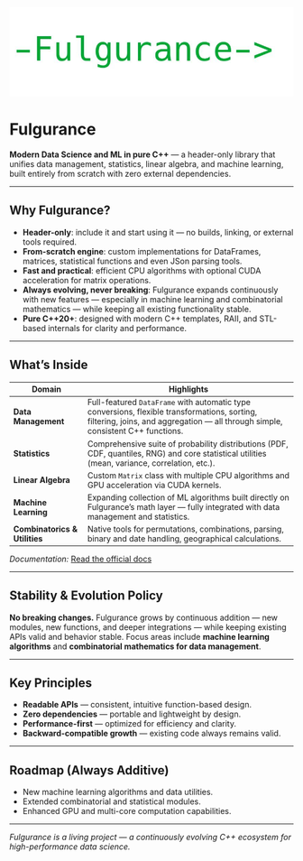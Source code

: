 <img src="logo/logo.jpg"/>

<h1>Fulgurance</h1>

<p><strong>Modern Data Science and ML in pure C++</strong> — a header-only library that unifies
data management, statistics, linear algebra, and machine learning, built entirely from scratch with zero external dependencies.</p>

<hr>

<h2>Why Fulgurance?</h2>
<ul>
  <li><strong>Header-only</strong>: include it and start using it — no builds, linking, or external tools required.</li>
  <li><strong>From-scratch engine</strong>: custom implementations for DataFrames, matrices, statistical functions and even JSon parsing tools.</li>
  <li><strong>Fast and practical</strong>: efficient CPU algorithms with optional CUDA acceleration for matrix operations.</li>
  <li><strong>Always evolving, never breaking</strong>: Fulgurance expands continuously with new features — especially in machine learning and combinatorial mathematics — while keeping all existing functionality stable.</li>
  <li><strong>Pure C++20+</strong>: designed with modern C++ templates, RAII, and STL-based internals for clarity and performance.</li>
</ul>

<hr>

<h2>What’s Inside</h2>
<table>
  <thead>
    <tr>
      <th>Domain</th>
      <th>Highlights</th>
    </tr>
  </thead>
  <tbody>
    <tr>
      <td><strong>Data Management</strong></td>
      <td>Full-featured <code>DataFrame</code> with automatic type conversions, flexible transformations, sorting, filtering, joins, and aggregation — all through simple, consistent C++ functions.</td>
    </tr>
    <tr>
      <td><strong>Statistics</strong></td>
      <td>Comprehensive suite of probability distributions (PDF, CDF, quantiles, RNG) and core statistical utilities (mean, variance, correlation, etc.).</td>
    </tr>
    <tr>
      <td><strong>Linear Algebra</strong></td>
      <td>Custom <code>Matrix</code> class with multiple CPU algorithms and GPU acceleration via CUDA kernels.</td>
    </tr>
    <tr>
      <td><strong>Machine Learning</strong></td>
      <td>Expanding collection of ML algorithms built directly on Fulgurance’s math layer — fully integrated with data management and statistics.</td>
    </tr>
    <tr>
      <td><strong>Combinatorics & Utilities</strong></td>
      <td>Native tools for permutations, combinations, parsing, binary and date handling, geographical calculations.</td>
    </tr>
  </tbody>
</table>

<p><em>Documentation:</em> <a href="https://julienlargetpiet.tech/static/files/fulgurance.html">Read the official docs</a></p>

<hr>

<h2>Stability & Evolution Policy</h2>
<p><strong>No breaking changes.</strong> Fulgurance grows by continuous addition — new modules, new functions, and deeper integrations — while keeping existing APIs valid and behavior stable.
Focus areas include <strong>machine learning algorithms</strong> and <strong>combinatorial mathematics for data management</strong>.</p>

<hr>

<h2>Key Principles</h2>
<ul>
  <li><strong>Readable APIs</strong> — consistent, intuitive function-based design.</li>
  <li><strong>Zero dependencies</strong> — portable and lightweight by design.</li>
  <li><strong>Performance-first</strong> — optimized for efficiency and clarity.</li>
  <li><strong>Backward-compatible growth</strong> — existing code always remains valid.</li>
</ul>

<hr>

<h2>Roadmap (Always Additive)</h2>
<ul>
  <li>New machine learning algorithms and data utilities.</li>
  <li>Extended combinatorial and statistical modules.</li>
  <li>Enhanced GPU and multi-core computation capabilities.</li>
</ul>

<hr>

<p><em>Fulgurance is a living project — a continuously evolving C++ ecosystem for high-performance data science.</em></p>
